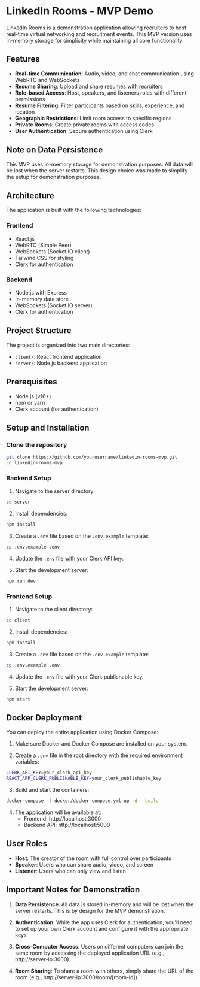 # LinkedIn Rooms - MVP Demo

LinkedIn Rooms is a demonstration application allowing recruiters to host real-time virtual networking and recruitment events. This MVP version uses in-memory storage for simplicity while maintaining all core functionality.

## Features

- **Real-time Communication**: Audio, video, and chat communication using WebRTC and WebSockets
- **Resume Sharing**: Upload and share resumes with recruiters
- **Role-based Access**: Host, speakers, and listeners roles with different permissions
- **Resume Filtering**: Filter participants based on skills, experience, and location
- **Geographic Restrictions**: Limit room access to specific regions
- **Private Rooms**: Create private rooms with access codes
- **User Authentication**: Secure authentication using Clerk

## Note on Data Persistence

This MVP uses in-memory storage for demonstration purposes. All data will be lost when the server restarts. This design choice was made to simplify the setup for demonstration purposes.

## Architecture

The application is built with the following technologies:

### Frontend
- React.js
- WebRTC (Simple Peer)
- WebSockets (Socket.IO client)
- Tailwind CSS for styling
- Clerk for authentication

### Backend
- Node.js with Express
- In-memory data store
- WebSockets (Socket.IO server)
- Clerk for authentication

## Project Structure

The project is organized into two main directories:

- `client/`: React frontend application
- `server/`: Node.js backend application

## Prerequisites

- Node.js (v16+)
- npm or yarn
- Clerk account (for authentication)

## Setup and Installation

### Clone the repository

```bash
git clone https://github.com/yourusername/linkedin-rooms-mvp.git
cd linkedin-rooms-mvp
```

### Backend Setup

1. Navigate to the server directory:

```bash
cd server
```

2. Install dependencies:

```bash
npm install
```

3. Create a `.env` file based on the `.env.example` template:

```bash
cp .env.example .env
```

4. Update the `.env` file with your Clerk API key.

5. Start the development server:

```bash
npm run dev
```

### Frontend Setup

1. Navigate to the client directory:

```bash
cd client
```

2. Install dependencies:

```bash
npm install
```

3. Create a `.env` file based on the `.env.example` template:

```bash
cp .env.example .env
```

4. Update the `.env` file with your Clerk publishable key.

5. Start the development server:

```bash
npm start
```

## Docker Deployment

You can deploy the entire application using Docker Compose:

1. Make sure Docker and Docker Compose are installed on your system.

2. Create a `.env` file in the root directory with the required environment variables:

```bash
CLERK_API_KEY=your_clerk_api_key
REACT_APP_CLERK_PUBLISHABLE_KEY=your_clerk_publishable_key
```

3. Build and start the containers:

```bash
docker-compose -f docker/docker-compose.yml up -d --build
```

4. The application will be available at:
   - Frontend: http://localhost:3000
   - Backend API: http://localhost:5000

## User Roles

- **Host**: The creator of the room with full control over participants
- **Speaker**: Users who can share audio, video, and screen
- **Listener**: Users who can only view and listen

## Important Notes for Demonstration

1. **Data Persistence**: All data is stored in-memory and will be lost when the server restarts. This is by design for the MVP demonstration.

2. **Authentication**: While the app uses Clerk for authentication, you'll need to set up your own Clerk account and configure it with the appropriate keys.

3. **Cross-Computer Access**: Users on different computers can join the same room by accessing the deployed application URL (e.g., http://server-ip:3000).

4. **Room Sharing**: To share a room with others, simply share the URL of the room (e.g., http://server-ip:3000/room/[room-id]).